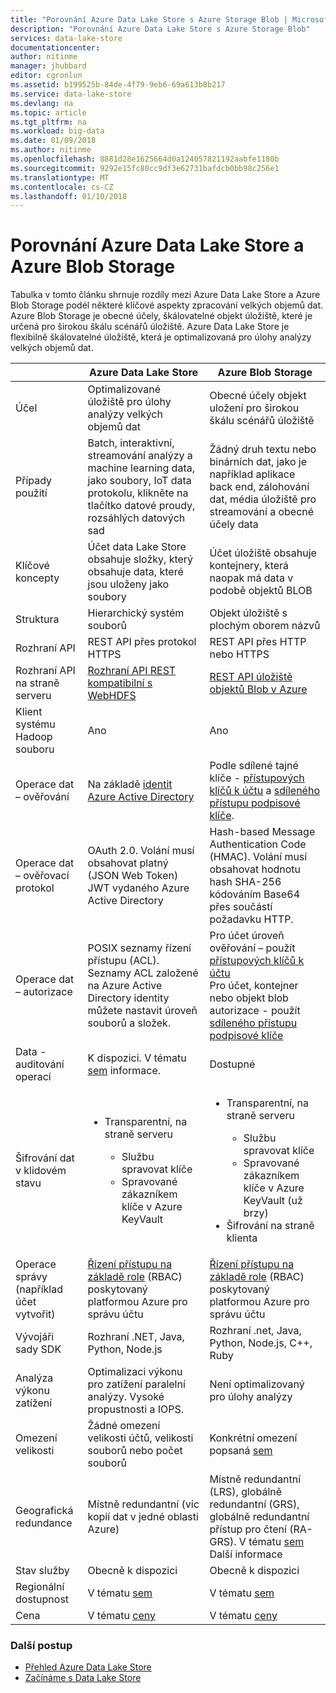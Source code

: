 ```yaml
---
title: "Porovnání Azure Data Lake Store s Azure Storage Blob | Microsoft Docs"
description: "Porovnání Azure Data Lake Store s Azure Storage Blob"
services: data-lake-store
documentationcenter: 
author: nitinme
manager: jhubbard
editor: cgronlun
ms.assetid: b199525b-84de-4f79-9eb6-69a613b8b217
ms.service: data-lake-store
ms.devlang: na
ms.topic: article
ms.tgt_pltfrm: na
ms.workload: big-data
ms.date: 01/09/2018
ms.author: nitinme
ms.openlocfilehash: 8881d28e1625664d0a124057821192aabfe1180b
ms.sourcegitcommit: 9292e15fc80cc9df3e62731bafdcb0bb98c256e1
ms.translationtype: MT
ms.contentlocale: cs-CZ
ms.lasthandoff: 01/10/2018
---
```

# <a name="comparing-azure-data-lake-store-and-azure-blob-storage"></a>Porovnání Azure Data Lake Store a Azure Blob Storage
Tabulka v tomto článku shrnuje rozdíly mezi Azure Data Lake Store a Azure Blob Storage podél některé klíčové aspekty zpracování velkých objemů dat. Azure Blob Storage je obecné účely, škálovatelné objekt úložiště, které je určená pro širokou škálu scénářů úložiště. Azure Data Lake Store je flexibilně škálovatelné úložiště, která je optimalizovaná pro úlohy analýzy velkých objemů dat.

|  | Azure Data Lake Store | Azure Blob Storage |
| --- | --- | --- |
| Účel |Optimalizované úložiště pro úlohy analýzy velkých objemů dat |Obecné účely objekt uložení pro širokou škálu scénářů úložiště |
| Případy použití |Batch, interaktivní, streamování analýzy a machine learning data, jako soubory, IoT data protokolu, klikněte na tlačítko datové proudy, rozsáhlých datových sad |Žádný druh textu nebo binárních dat, jako je například aplikace back end, zálohování dat, média úložiště pro streamování a obecné účely data |
| Klíčové koncepty |Účet data Lake Store obsahuje složky, který obsahuje data, které jsou uloženy jako soubory |Účet úložiště obsahuje kontejnery, která naopak má data v podobě objektů BLOB |
| Struktura |Hierarchický systém souborů |Objekt úložiště s plochým oborem názvů |
| Rozhraní API |REST API přes protokol HTTPS |REST API přes HTTP nebo HTTPS |
| Rozhraní API na straně serveru |[Rozhraní API REST kompatibilní s WebHDFS](https://msdn.microsoft.com/library/azure/mt693424.aspx) |[REST API úložiště objektů Blob v Azure](https://msdn.microsoft.com/library/azure/dd135733.aspx) |
| Klient systému Hadoop souboru |Ano |Ano |
| Operace dat – ověřování |Na základě [identit Azure Active Directory](../active-directory/active-directory-authentication-scenarios.md) |Podle sdílené tajné klíče - [přístupových klíčů k účtu](../storage/common/storage-create-storage-account.md#manage-your-storage-account) a [sdíleného přístupu podpisové klíče](../storage/common/storage-dotnet-shared-access-signature-part-1.md). |
| Operace dat – ověřovací protokol |OAuth 2.0. Volání musí obsahovat platný (JSON Web Token) JWT vydaného Azure Active Directory |Hash-based Message Authentication Code (HMAC). Volání musí obsahovat hodnotu hash SHA-256 kódováním Base64 přes součástí požadavku HTTP. |
| Operace dat – autorizace |POSIX seznamy řízení přístupu (ACL).  Seznamy ACL založené na Azure Active Directory identity můžete nastavit úroveň souborů a složek. |Pro účet úroveň ověřování – použít [přístupových klíčů k účtu](../storage/common/storage-create-storage-account.md#manage-your-storage-account)<br>Pro účet, kontejner nebo objekt blob autorizace - použít [sdíleného přístupu podpisové klíče](../storage/common/storage-dotnet-shared-access-signature-part-1.md) |
| Data - auditování operací |K dispozici. V tématu [sem](data-lake-store-diagnostic-logs.md) informace. |Dostupné |
| Šifrování dat v klidovém stavu |<ul><li>Transparentní, na straně serveru</li> <ul><li>Službu spravovat klíče</li><li>Spravované zákazníkem klíče v Azure KeyVault</li></ul></ul> |<ul><li>Transparentní, na straně serveru</li> <ul><li>Službu spravovat klíče</li><li>Spravované zákazníkem klíče v Azure KeyVault (už brzy)</li></ul><li>Šifrování na straně klienta</li></ul> |
| Operace správy (například účet vytvořit) |[Řízení přístupu na základě role](../active-directory/role-based-access-control-what-is.md) (RBAC) poskytovaný platformou Azure pro správu účtu |[Řízení přístupu na základě role](../active-directory/role-based-access-control-what-is.md) (RBAC) poskytovaný platformou Azure pro správu účtu |
| Vývojáři sady SDK |Rozhraní .NET, Java, Python, Node.js |Rozhraní .net, Java, Python, Node.js, C++, Ruby |
| Analýza výkonu zatížení |Optimalizaci výkonu pro zatížení paralelní analýzy. Vysoké propustnosti a IOPS. |Není optimalizovaný pro úlohy analýzy |
| Omezení velikosti |Žádné omezení velikosti účtů, velikosti souborů nebo počet souborů |Konkrétní omezení popsaná [sem](../azure-subscription-service-limits.md#storage-limits) |
| Geografická redundance |Místně redundantní (víc kopií dat v jedné oblasti Azure) |Místně redundantní (LRS), globálně redundantní (GRS), globálně redundantní přístup pro čtení (RA-GRS). V tématu [sem](../storage/common/storage-redundancy.md) Další informace |
| Stav služby |Obecně k dispozici |Obecně k dispozici |
| Regionální dostupnost |V tématu [sem](https://azure.microsoft.com/regions/#services) |V tématu [sem](https://azure.microsoft.com/regions/#services) |
| Cena |V tématu [ceny](https://azure.microsoft.com/pricing/details/data-lake-store/) |V tématu [ceny](https://azure.microsoft.com/pricing/details/storage/) |

### <a name="next-steps"></a>Další postup
* [Přehled Azure Data Lake Store](data-lake-store-overview.md)
* [Začínáme s Data Lake Store](data-lake-store-get-started-portal.md)

